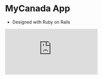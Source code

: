 # MyCanada App
* Designed with Ruby on Rails

![Project Development Documentation](https://github.com/travelln/MyCanada-App/blob/master/iteration%203.pdf)
